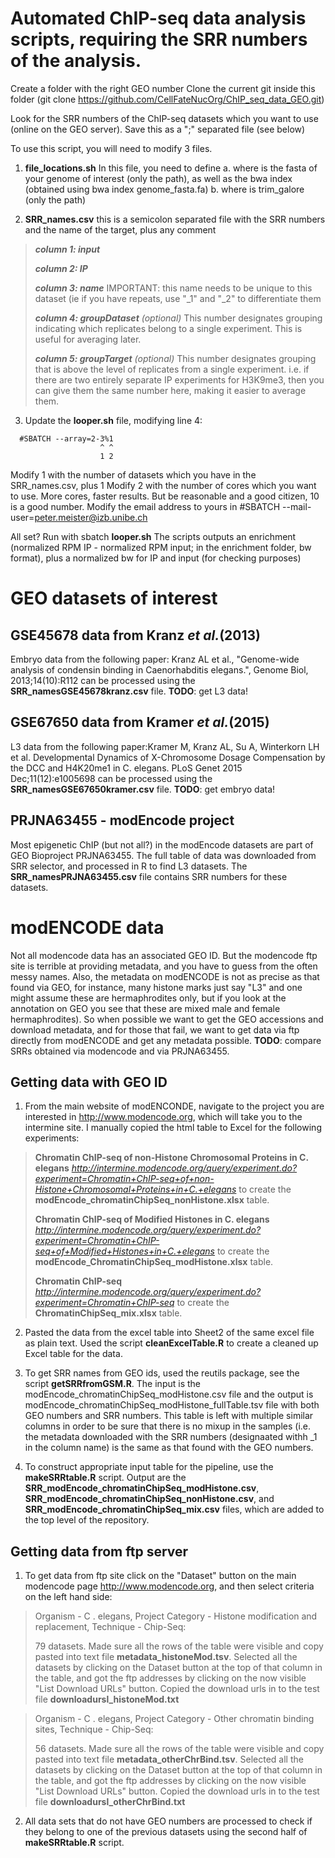 # Automated ChIP-seq data analysis scripts, requiring the SRR numbers of the analysis. 

Create a folder with the right GEO number
Clone the current git inside this folder (git clone https://github.com/CellFateNucOrg/ChIP_seq_data_GEO.git)

Look for the SRR numbers of the ChIP-seq datasets which you want to use (online on the GEO server).
Save this as a ";" separated file (see below)

To use this script, you will need to modify 3 files.

1. **file_locations.sh** In this file, you need to define a. where is the fasta of your genome of interest (only the path), as well as the bwa index (obtained using bwa index genome_fasta.fa) b. where is trim_galore (only the path)

2. **SRR_names.csv** this is a semicolon separated file with the SRR numbers and the name of the target, plus any comment 

  > _**column 1: input**_ 
  >
  > _**column 2: IP**_
  >
  > _**column 3: name**_ IMPORTANT: this name needs to be unique to this dataset (ie if you have repeats, use "\_1" and "\_2"  to differentiate them 
  >
  > _**column 4: groupDataset** (optional)_ This number designates grouping indicating which replicates belong to a single experiment. This is useful for averaging later.
  > 
  > _**column 5: groupTarget** (optional)_ This number designates grouping that is above the level of replicates from a single experiment. i.e. if there are two entirely separate IP experiments for H3K9me3, then you can give them the same number here, making it easier to average them.


3. Update the **looper.sh** file, modifying line 4:

```
  #SBATCH --array=2-3%1 
                    ^ ^ 
                    1 2 
```
  
  Modify 1 with the number of datasets which you have in the SRR_names.csv, plus 1 Modify 2 with the number of cores which you want to use. More cores, faster results. But be reasonable and a good citizen, 10 is a good number.
  Modify the email address to yours in 
  #SBATCH --mail-user=peter.meister@izb.unibe.ch

All set? Run with sbatch **looper.sh**
The scripts outputs an enrichment (normalized RPM IP - normalized RPM input; in the enrichment folder, bw format), plus a normalized bw for IP and input (for checking purposes) 

# GEO datasets of interest
## GSE45678 data from Kranz _et al._(2013)
Embryo data from the following paper: Kranz AL et al., "Genome-wide analysis of condensin binding in Caenorhabditis elegans.", Genome Biol, 2013;14(10):R112
can be processed using the **SRR_namesGSE45678kranz.csv** file. **TODO**: get L3 data!

## GSE67650 data from Kramer _et al._(2015)
L3 data from the following paper:Kramer M, Kranz AL, Su A, Winterkorn LH et al. Developmental Dynamics of X-Chromosome Dosage Compensation by the DCC and H4K20me1 in C. elegans. PLoS Genet 2015 Dec;11(12):e1005698 can be processed using the **SRR_namesGSE67650kramer.csv** file. **TODO**: get embryo data!

## PRJNA63455 - modEncode project
Most epigenetic ChIP (but not all?) in the modEncode datasets are part of GEO Bioproject PRJNA63455. The full table of data was downloaded from SRR selector, and processed in R to find L3 datasets. The **SRR_namesPRJNA63455.csv** file contains SRR numbers for these datasets.

# modENCODE data
Not all modencode data has an associated GEO ID. But the modencode ftp site is terrible at providing metadata, and you have to guess from the often messy names. Also, the metadata on modENCODE is not as precise as that found via GEO, for instance, many histone marks just say "L3" and one might assume these are hermaphrodites only, but if you look at the annotation on GEO you see that these are mixed male and female hermaphrodites). So when possible we want to get the GEO accessions and download metadata, and for those that fail, we want to get data via ftp directly from modENCODE and get any metadata possible. 
**TODO**: compare SRRs obtained via modencode and via PRJNA63455.

## Getting data with GEO ID
1. From the main website of modENCONDE, navigate to the project you are interested in http://www.modencode.org, which will take you to the intermine site. I manually copied the html table to Excel for the following experiments: 

> **Chromatin ChIP-seq of non-Histone Chromosomal Proteins in C. elegans** *http://intermine.modencode.org/query/experiment.do?experiment=Chromatin+ChIP-seq+of+non-Histone+Chromosomal+Proteins+in+C.+elegans* to create the **modEncode_chromatinChipSeq_nonHistone.xlsx** table.  
>
> **Chromatin ChIP-seq of Modified Histones in C. elegans** *http://intermine.modencode.org/query/experiment.do?experiment=Chromatin+ChIP-seq+of+Modified+Histones+in+C.+elegans* to create the **modEncode_ChromatinChipSeq_modHistone.xlsx** table.
>
> **Chromatin ChIP-seq** *http://intermine.modencode.org/query/experiment.do?experiment=Chromatin+ChIP-seq* to create the **ChromatinChipSeq_mix.xlsx** table.

2. Pasted the data from the excel table into Sheet2 of the same excel file as plain text. Used the script **cleanExcelTable.R** to create a cleaned up Excel table for the data.

3. To get SRR names from GEO ids, used the reutils package, see the script **getSRRfromGSM.R**. The input is the modEncode_chromatinChipSeq_modHistone.csv file and the output is modEncode_chromatinChipSeq_modHistone_fullTable.tsv file with both GEO numbers and SRR numbers. This table is left with multiple similar columns in order to be sure that there is no mixup in the samples (i.e. the metadata downloaded with the SRR numbers (designaated withh _1 in the column name) is the same as that found with the GEO numbers.

4. To construct appropriate input table for the pipeline, use the **makeSRRtable.R** script. Output are the **SRR_modEncode_chromatinChipSeq_modHistone.csv**, **SRR_modEncode_chromatinChipSeq_nonHistone.csv**, and **SRR_modEncode_chromatinChipSeq_mix.csv** files, which are added to the top level of the repository.

## Getting data from ftp server
1. To get data from ftp site click on the "Dataset" button on the main modencode page http://www.modencode.org, and then select criteria on the left hand side: 

  >Organism - C . elegans, 
  >Project Category - Histone modification and replacement,
  >Technique - Chip-Seq:
  >
  >79 datasets. Made sure all the rows of the table were visible and copy pasted into text file **metadata_histoneMod.tsv**.
  >Selected all the datasets by clicking on the Dataset button at the top of that column in the table, and got the ftp addresses by clicking on the now visible "List Download URLs" button. Copied the download urls in to the test file **downloadursl_histoneMod.txt**


  >Organism - C . elegans, 
  >Project Category - Other chromatin binding sites,
  >Technique - Chip-Seq:
  >
  >56 datasets. Made sure all the rows of the table were visible and copy pasted into text file **metadata_otherChrBind.tsv**.
  >Selected all the datasets by clicking on the Dataset button at the top of that column in the table, and got the ftp addresses by clicking on the now visible "List Download URLs" button. Copied the download urls in to the test file **downloadursl_otherChrBind.txt**

2. All data sets that do not have GEO numbers are processed to check if they belong to one of the previous datasets using the second half of **makeSRRtable.R** script.
